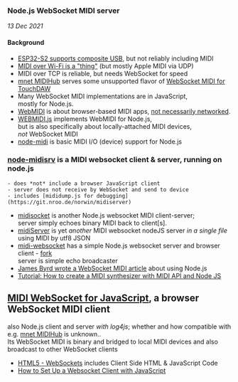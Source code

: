---
---
### Node.js WebSocket MIDI server
*13 Dec 2021*

#### Background
- [ESP32-S2 supports composite USB](/static/ESP32/midi.htm), but not reliably including MIDI
- [MIDI over Wi-Fi is a "thing"](MIDI/index.htm) (but mostly Apple MIDI via UDP)
- MIDI over TCP is reliable, but needs WebSocket for speed
- [mnet MIDIHub](https://xmmc.de/mnet) serves some unsupported flavor of [WebSocket MIDI for TouchDAW](https://xmmc.de/touchdaw/man_midi_ws.htm)  
- Many WebSocket MIDI implementations are in JavaScript,  
  mostly for Node.js.  
- [WebMIDI](https://www.midi.org/midi-articles/about-web-midi) is about browser-based MIDI apps,
  [not necessarily networked](https://webmidi.info).
- [WEBMIDI.js](https://www.npmjs.com/package/webmidi) implements WebMIDI for Node.js,  
  but is also specifically about locally-attached MIDI devices,  
  *not* WebSocket MIDI
- [node-midi](https://github.com/justinlatimer/node-midi) is basic MIDI I/O (device) support for Node.js  

### [node-midisrv](https://www.npmjs.com/package/midisrv) is a MIDI websocket client & server, running on node.js  
    - does *not* include a browser JavaScript client
    - server does not receive by WebSocket and send to device
    - includes [mididump.js for debugging](https://git.nroo.de/norwin/midiserver)
- [midisocket](https://github.com/vine77/midisocket) is another Node.js websocket MIDI client-server;  
  server simply echoes binary MIDI back to client[s].
- [midiServer](https://github.com/PauloSeb/midiServer) is yet *another* MIDI websocket nodeJS server *in a single file*  
  using MIDI by utf8 JSON  
- [midi-websocket](https://github.com/fa-m/midi-websocket) has a simple Node.js websocket server and browser client - [fork](https://github.com/fa-m/midi-websocket)  
  server is simple echo broadcaster
- [James Byrd wrote a WebSocket MIDI article](https://medium.com/@jbprojectlab/how-to-make-a-real-time-music-application-using-websockets-56776990c558) about using Node.js  
- [Tutorial: How to create a MIDI synthesizer with MIDI API and Node JS](https://medium.com/nebo-15/tutorial-how-to-create-midi-synthesizer-with-midi-api-and-node-js-48d41c162009)

## [MIDI WebSocket for JavaScript](https://github.com/hhromic/midi-websocket/tree/master/javascript), a browser WebSocket MIDI client  
  also Node.js client and server *with log4js*;   whether and how compatible with e.g. [mnet MIDIHub](index.htm#MNET) is unknown..  
  Its WebSocket MIDI is binary and bridged to local MIDI devices and also broadcast to other WebSocket clients
- [HTML5 - WebSockets](https://www.tutorialspoint.com/html5/html5_websocket.htm) includes Client Side HTML & JavaScript Code
- [How to Set Up a Websocket Client with JavaScript](https://cheatcode.co/tutorials/how-to-set-up-a-websocket-client-with-javascript)
